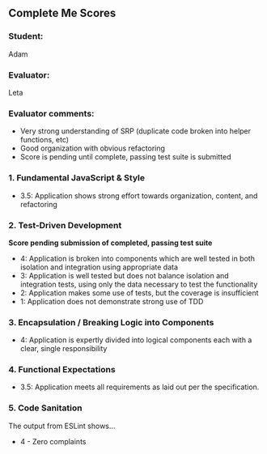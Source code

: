 ## Complete Me Scores
### Student:
Adam

### Evaluator:
Leta

### Evaluator comments:
* Very strong understanding of SRP (duplicate code broken into helper functions, etc)
* Good organization with obvious refactoring
* Score is pending until complete, passing test suite is submitted


### 1. Fundamental JavaScript & Style

* 3.5:  Application shows strong effort towards organization, content, and refactoring


### 2. Test-Driven Development

**Score pending submission of completed, passing test suite**
* 4: Application is broken into components which are well tested in both isolation and integration using appropriate data
* 3: Application is well tested but does not balance isolation and integration tests, using only the data necessary to test the functionality
* 2: Application makes some use of tests, but the coverage is insufficient
* 1: Application does not demonstrate strong use of TDD


### 3. Encapsulation / Breaking Logic into Components

* 4: Application is expertly divided into logical components each with a clear, single responsibility


### 4. Functional Expectations

* 3.5: Application meets all requirements as laid out per the specification.


### 5. Code Sanitation

The output from ESLint shows…

* 4 - Zero complaints
